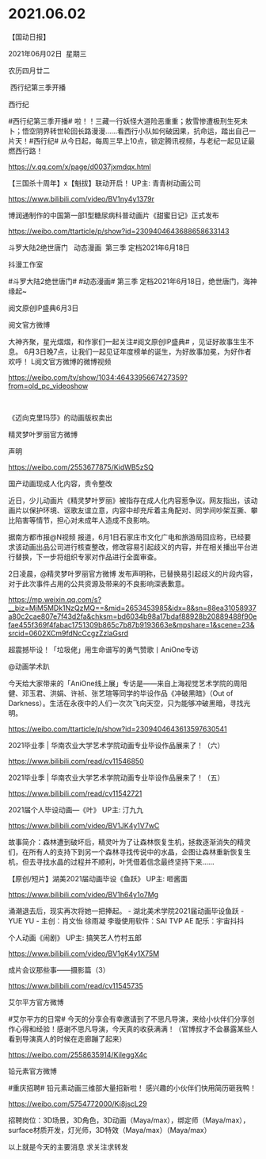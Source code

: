 ﻿#  2021.06.02
【国动日报】

2021年06月02日  星期三


农历四月廿二


 西行纪第三季开播

西行纪                   


#西行纪第三季开播# 啦！！三藏一行妖怪大道险恶重重；敖雪惨遭极刑生死未卜；悟空阴界转世轮回长路漫漫……看西行小队如何破因果，抗命运，踏出自己一片天！#西行纪#
从今日起，每周三早上10点，锁定腾讯视频，与老纪一起见证最燃西行路！

https://v.qq.com/x/page/d0037jxmdqx.html

【三国杀十周年】x【魁拔】联动开启！ UP主: 青青树动画公司

https://www.bilibili.com/video/BV1ny4y1379r

博润通制作的中国第一部1型糖尿病科普动画片《甜蜜日记》正式发布


https://weibo.com/ttarticle/p/show?id=2309404643688658633143


斗罗大陆2绝世唐门   动态漫画  第三季 定档2021年6月18日

抖漫工作室


#斗罗大陆2绝世唐门# #动态漫画# 第三季 定档2021年6月18日，绝世唐门，海神缘起~

阅文原创IP盛典6月3日


阅文官方微博                   


大神齐聚，星光熠熠，和作家们一起关注#阅文原创IP盛典# ，见证好故事生生不息。
6月3日晚7点，让我们一起见证年度榜单的诞生，为好故事加冕，为好作者欢呼！ L阅文官方微博的微博视频     


https://weibo.com/tv/show/1034:4643395667427359?from=old_pc_videoshow

   


《迈向克里玛莎》的动画版权卖出

精灵梦叶罗丽官方微博                   


声明

https://weibo.com/2553677875/KidWB5zSQ

国产动画现成人化内容，责令整改


近日，少儿动画片《精灵梦叶罗丽》被指存在成人化内容惹争议。网友指出，该动画片以保护环境、讴歌友谊立意，内容中却充斥着主角配对、同学间吵架互撕、攀比陷害等情节，担心对未成年人造成不良影响。


据南方都市报@N视频 报道，6月1日石家庄市文化广电和旅游局回应称，已经要求该动画出品公司进行核查整改，修改容易引起歧义的内容，并在相关播出平台进行替换，下一步将组织专家对作品进行全面审查。

2日凌晨，@精灵梦叶罗丽官方微博 发布声明称，已替换易引起歧义的片段内容，对于此次事件占用的公共资源及带来的不良影响深表歉意。

https://mp.weixin.qq.com/s?__biz=MjM5MDk1NzQzMQ==&mid=2653453985&idx=8&sn=88ea31058937a80c2cae807e7f43d2fa&chksm=bd6034b98a17bdaf88928b20889488f90efae455f369f4fabac1751309b865c7b87b9193663e&mpshare=1&scene=23&srcid=0602XCm9fdNcCcgzZzlaGsrd

超震撼毕设！「垃圾佬」用生命谱写的勇气赞歌丨AniOne专访


@动画学术趴    


今天给大家带来的「AniOne线上展」专访是——来自上海视觉艺术学院的周阳健、邓玉君、洪娟、许祯、张艺瑄等同学的毕设作品《冲破黑暗》（Out of Darkness）。生活在永夜中的人们一次次飞向天空，只为能够冲破黑暗，寻找光明。

https://weibo.com/ttarticle/p/show?id=2309404643613597630541




2021毕业季 | 华南农业大学艺术学院动画专业毕设作品展来了！（六）

https://www.bilibili.com/read/cv11546850

2021毕业季 | 华南农业大学艺术学院动画专业毕设作品展来了！（五）

https://www.bilibili.com/read/cv11542721

2021届个人毕设动画—《叶》 UP主: 汀九九

https://www.bilibili.com/video/BV1JK4y1V7wC

故事简介：森林遭到破坏后，精灵叶为了让森林恢复生机，拯救逐渐消失的精灵们，在所有人的支持下到另一个森林寻找传说中的水晶，企图让森林重新恢复生机，但去寻找水晶的过程并不顺利，叶凭借着信念最终坚持下来……

【原创/短片】湖美2021届动画毕设《鱼跃》 UP主: 咂酱面

https://www.bilibili.com/video/BV1h64y1o7Mg

涌潮退去后，现实再次将她一把捧起。 - 湖北美术学院2021届动画毕设鱼跃 - YUE YU - 主创：肖文怡 徐雨凝 李璇使用软件：SAI TVP AE 配乐：宇宙抖抖

个人动画《闹剧》 UP主: 搞笑艺人竹村五郎

https://www.bilibili.com/video/BV1gK4y1X75M

成片会议那些事——摄影篇（3）

https://www.bilibili.com/read/cv11545735


艾尔平方官方微博             


#艾尔平方的日常# 今天的分享会有幸邀请到了不思凡导演，来给小伙伴们分享创作心得和经验！感谢不思凡导演，今天真的收获满满！（官博叔才不会暴露某些人看到导演真人的时候在走廊蹦了起来）

https://weibo.com/2558635914/KileggX4c

铅元素官方微博                


#重庆招聘#
铅元素动画三维部大量招新啦！
感兴趣的小伙伴们快用简历砸我鸭！

https://weibo.com/5754772000/Ki8jscL29

招聘岗位：3D场景，3D角色，3D动画（Maya/max），绑定师（Maya/max），surface材质开发，灯光师，3D特效（Maya/max）（Maya/max）

以上就是今天的主要消息
求关注求转发






















